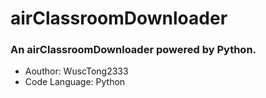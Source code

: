 # airClassroomDownloader

### An airClassroomDownloader powered by Python.
 - Aouthor: WuscTong2333
 - Code Language: Python
